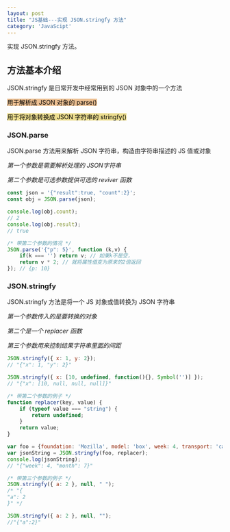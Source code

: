```yaml
---
layout: post
title: "JS基础---实现 JSON.stringfy 方法"
category: 'JavaScipt'
---
```


实现 JSON.stringfy 方法。

## 方法基本介绍

JSON.stringfy 是日常开发中经常用到的 JSON 对象中的一个方法

<mark style="background: #e1944796;">用于解析成 JSON 对象的 parse()</mark>

<mark style="background: #e1c94799;">用于将对象转换成 JSON 字符串的 stringfy()</mark>

### JSON.parse

JSON.parse 方法用来解析 JSON 字符串，构造由字符串描述的 JS 值或对象

*第一个参数是需要解析处理的 JSON字符串*

*第二个参数是可选参数提供可选的 reviver 函数*

```javascript
const json = '{"result":true, "count":2}';
const obj = JSON.parse(json);

console.log(obj.count);
// 2
console.log(obj.result);
// true

/* 带第二个参数的情况 */
JSON.parse('{"p": 5}', function (k,v) {
    if(k === '') return v; // 如果k不是空，
    return v * 2; // 就将属性值变为原来的2倍返回
}); // {p: 10}
```

### JSON.stringfy

JSON.stringfy 方法是将一个 JS 对象或值转换为 JSON 字符串

*第一个参数传入的是要转换的对象*

*第二个是一个 replacer 函数*

*第三个参数用来控制结果字符串里面的间距*

```javascript
JSON.stringfy({ x: 1, y: 2});
// "{"x": 1, "y": 2}"

JSON.stringfy({ x: [10, undefined, function(){}, Symbol('')] });
// "{"x": [10, null, null, null]}"

/* 带第二个参数的例子 */
function replacer(key, value) {
    if (typeof value === "string") {
        return undefined;
    }
    return value;
}

var foo = {foundation: 'Mozilla', model: 'box', week: 4, transport: 'car', month: 7};
var jsonString = JSON.stringfy(foo, replacer);
console.log(jsonString);
// "{"week": 4, "month": 7}"

/* 带第三个参数的例子 */
JSON.stringfy({ a: 2 }, null, " ");
/* "{
"a": 2
}" */

JSON.stringfy({ a: 2 }, null, "");
//"{"a":2}"
```